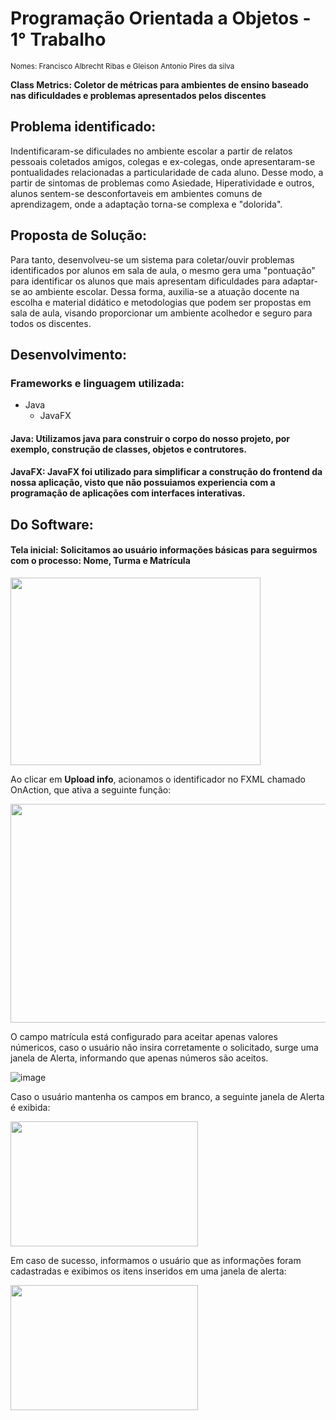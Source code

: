 # Programação Orientada a Objetos - 1° Trabalho
<sub> Nomes: Francisco Albrecht Ribas e Gleison Antonio Pires da silva </sub>

**Class Metrics: Coletor de métricas para ambientes de ensino baseado nas dificuldades e problemas apresentados pelos discentes**

## Problema identificado:

Indentificaram-se dificulades no ambiente escolar a partir de relatos pessoais coletados amigos, colegas e ex-colegas, onde apresentaram-se pontualidades relacionadas a particularidade de cada aluno. Desse modo, a partir de sintomas de problemas como Asiedade, Hiperatividade e outros, alunos sentem-se desconfortaveis em ambientes comuns de aprendizagem, onde a adaptação torna-se complexa e "dolorida". 

## Proposta de Solução: 

Para tanto, desenvolveu-se um sistema para coletar/ouvir problemas identificados por alunos em sala de aula, o mesmo gera uma "pontuação" para identificar os alunos que mais apresentam dificuldades para adaptar-se ao ambiente escolar. Dessa forma, auxilia-se a atuação docente na escolha e material didático e metodologias que podem ser propostas em sala de aula, visando proporcionar um ambiente acolhedor e seguro para todos os discentes.

## Desenvolvimento:

### Frameworks e linguagem utilizada:

 - Java
    - JavaFX
#### Java: Utilizamos java para construir o corpo do nosso projeto, por exemplo, construção de classes, objetos e contrutores.

#### JavaFX: JavaFX foi utilizado para simplificar a construção do frontend da nossa aplicação, visto que não possuiamos experiencia com a programação de aplicações com interfaces interativas.

## Do Software:
#### Tela inicial: Solicitamos ao usuário informações básicas para seguirmos com o processo: Nome, Turma e Matrícula

<img src="https://user-images.githubusercontent.com/74078237/201671711-f055b448-c136-40bb-8060-04452b97395c.png" width="400" height="300">

Ao clicar em **Upload info**, acionamos o identificador no FXML chamado OnAction, que ativa a seguinte função:

<img src="https://user-images.githubusercontent.com/74078237/201674257-de7572fb-3da6-4c9e-a28b-6ac5012d71ab.png" width="768" height="350" >

O campo matrícula está configurado para aceitar apenas valores númericos, caso o usuário não insira corretamente o solicitado, surge uma janela de Alerta, informando que apenas números são aceitos.

![image](https://user-images.githubusercontent.com/74078237/201673743-c76eb0cd-4933-4e36-98ac-d14f178c854c.png)

Caso o usuário mantenha os campos em branco, a seguinte janela de Alerta é exibida:

<img src="https://user-images.githubusercontent.com/74078237/201674439-8713f22f-1356-4626-8ae6-4018254e15c7.png" width="300" height="200">

Em caso de sucesso, informamos o usuário que as informações foram cadastradas e exibimos os itens inseridos em uma janela de alerta:

<img src="https://user-images.githubusercontent.com/74078237/201674632-028daf51-d2fa-41d1-a390-919ad77cf69b.png" width="300" height="200">


